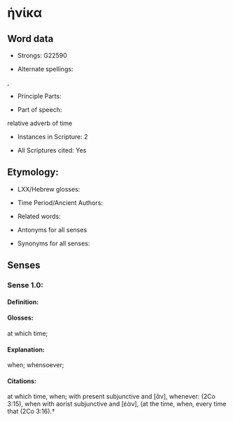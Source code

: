 # ἡνίκα

<!-- Status: S2=NeedsReview -->
<!-- Lexica used for edits: BDAG, LN  -->

## Word data

* Strongs: G22590

* Alternate spellings:

,

* Principle Parts: 


* Part of speech: 

relative adverb of time

* Instances in Scripture: 2

* All Scriptures cited: Yes

## Etymology: 


* LXX/Hebrew glosses: 


* Time Period/Ancient Authors: 


* Related words: 

* Antonyms for all senses

* Synonyms for all senses: 


## Senses 


### Sense  1.0: 

#### Definition: 

#### Glosses: 

at which time; 

#### Explanation: 

when; 
whensoever; 

#### Citations: 

at which time, when; with present subjunctive and [ἂν], whenever: (2Co 3:15), when with aorist subjunctive and [ἐὰν], (at the time, when, every time that (2Co 3:16).†
